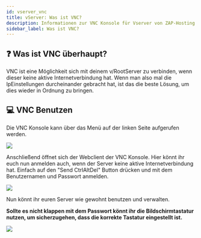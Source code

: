 ```yaml
---
id: vserver_vnc
title: vServer: Was ist VNC?
description: Informationen zur VNC Konsole für Vserver von ZAP-Hosting - ZAP-Hosting.com Dokumentationen
sidebar_label: Was ist VNC?
---
```


## ❓ Was ist VNC überhaupt?

VNC ist eine Möglichkeit sich mit deinem v/RootServer zu verbinden, wenn dieser keine aktive Internetverbindung hat. Wenn man also mal die IpEinstellungen durcheinander gebracht hat, ist das die beste Lösung, um dies wieder in Ordnung zu bringen.

## 💻 VNC Benutzen
Die VNC Konsole kann über das Menü auf der linken Seite aufgerufen werden.

![](https://screensaver01.zap-hosting.com/index.php/s/zjpRLdF5n5g7Z2n/preview)

Anschließend öffnet sich der Webclient der VNC Konsole. Hier könnt ihr euch nun anmelden auch, wenn der Server keine aktive Internetverbindung hat. Einfach auf den "Send CtrlAltDel" Button drücken und mit dem Benutzernamen und Passwort anmelden.

![](https://screensaver01.zap-hosting.com/index.php/s/wLCjrsQA25fafn7/preview)

Nun könnt ihr euren Server wie gewohnt benutzen und verwalten.

**Sollte es nicht klappen mit dem Passwort könnt ihr die Bildschirmtastatur nutzen, um sicherzugehen, dass die korrekte Tastatur eingestellt ist.**

![](https://screensaver01.zap-hosting.com/index.php/s/gSdoHXA3563Do9D/preview)



